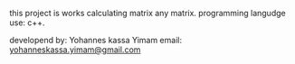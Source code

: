 this project is works calculating matrix any matrix. 
programming langudge use: c++.

developend by: Yohannes kassa Yimam
email: yohanneskassa.yimam@gmail.com  